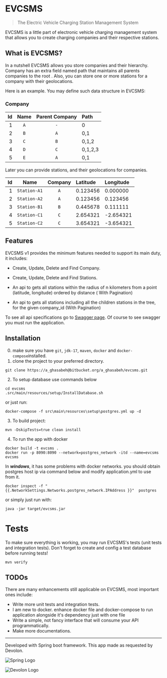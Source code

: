 # EVCSMS

> The Electric Vehicle Charging Station Management System

EVCSMS is a little part of electronic vehicle charging management system that allows you to create charging companies
and their respective stations.

## What is EVCSMS?

In a nutshell EVCSMS allows you store companies and their hierarchy. Company has an extra field named path that
maintains all parents companies to the root . Also, you can store one or more stations for a company with their
geolocations.

Here is an example. You may define such data structure in EVCSMS:

### Company

| Id | Name | Parent Company | Path |
|---:|:----:|:--------------:|:-----|
| 1 | `A` |`-` | 0 |
| 2 | `B` | `A`|0,1|
| 3 | `C` | `B`|0,1,2|
| 4 | `D` | `C`|0,1,2,3|
| 5 | `E` | `A`|0,1|

Later you can provide stations, and their geolocations for companies.

| Id | Name | Company | Latitude | Longitude
|---:|:----:|:--------------:|:-----|:-----|
| 1 | `Station-A1` | `A`|0.123456|0.000000|
| 2 | `Station-A2` | `A`|0.123456|0.123456|
| 3 | `Station-B1` | `B`|0.445678|0.111111|
| 4 | `Station-C1` | `C`|2.654321|-2.654321|
| 5 | `Station-C2` | `C`|3.654321|-3.654321|

## Features

EVCSMS v1 provides the minimum features needed to support its main duty, it includes:

* Create, Update, Delete and Find Company.


* Create, Update, Delete and Find Stations.


* An api to gets all stations within the radius of n kilometers from a point (latitude, longitude) ordered by distance (
  With Pagination)


* An api to gets all stations including all the children stations in the tree, for the given company_id (With
  Pagination)

To see all api specifications go
to [Swagger page]((http://localhost:8090/swagger-ui/index.html?configUrl=/v3/api-docs/swagger-config#/)). Of course to
see swagger you must run the application.

## Installation

0. make sure you have `git`, `jdk-17`, `maven`, `docker` and `docker-compose`installed.
1. clone the project to your preferred directory.

```shell
git clone https://a_ghasabeh@bitbucket.org/a_ghasabeh/evcsms.git
```

2. To setup database use commands below

```shell
cd evcsms
.src/main/resources/setup/InstallDatabase.sh
```

or just run:

```shell
docker-compose -f src\main\resources\setup\postgres.yml up -d
```

3. To build project:

```shell
mvn -DskipTests=true clean install
```

4. To run the app with docker

```shell
docker build -t evcsms .
docker run -p 8090:8090 --network=postgres_network -itd --name=evcsms evcsms
```

In **_windows_**, it has some problems with docker networks. you should obtain postgres host ip via command below and
modify application.yml to use from it.

```shell
docker inspect -f "{{.NetworkSettings.Networks.postgres_network.IPAddress }}"  postgres
```

or simply just run with:

```shell
java -jar target/evcsms.jar
```

# Tests

To make sure everything is working, you may run EVCSMS's tests (unit tests and integration tests). Don't forget to
create and config a test database before running tests!

```shell
mvn verify
```

## TODOs

There are many enhancements still applicable on EVCSMS, most important ones include:

- Write more unit tests and integration tests.
- I am new to docker. enhance docker file and docker-compose to run application alongside it's dependency just with one
  file
- Write a simple, not fancy interface that will consume your API programmatically.
- Make more documentations.

---

Developed with Spring boot framework. This app made as requested by Devolon.

![Spring Logo](https://upload.wikimedia.org/wikipedia/commons/4/44/Spring_Framework_Logo_2018.svg)

![Devolon Logo](https://media-exp1.licdn.com/dms/image/C560BAQE0KP4uvwVOGg/company-logo_200_200/0/1519874975273?e=2159024400&v=beta&t=CkfwEoN1f15LYPPpzpLnceXBQ-lOz4MxfTTlHeODoJg)